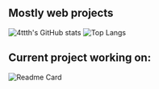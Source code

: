 ## Mostly web projects
![4ttth's GitHub stats](https://github-readme-stats.vercel.app/api?username=4ttth&show_icons=true&theme=synthwave)
![Top Langs](https://github-readme-stats.vercel.app/api/top-langs/?username=anuraghazra&layout=compact&theme=synthwave)
## Current project working on:
![Readme Card](https://github-readme-stats.vercel.app/api/pin/?username=GH-Prince-Laxamana&repo=cybcon25-registration&theme=synthwave)

<!--
**4ttth/4ttth** is a ✨ _special_ ✨ repository because its `README.md` (this file) appears on your GitHub profile.

Here are some ideas to get you started:

- 🔭 I’m currently working on ...
- 🌱 I’m currently learning ...
- 👯 I’m looking to collaborate on ...
- 🤔 I’m looking for help with ...
- 💬 Ask me about ...
- 📫 How to reach me: ...
- 😄 Pronouns: ...
- ⚡ Fun fact: ...
-->
